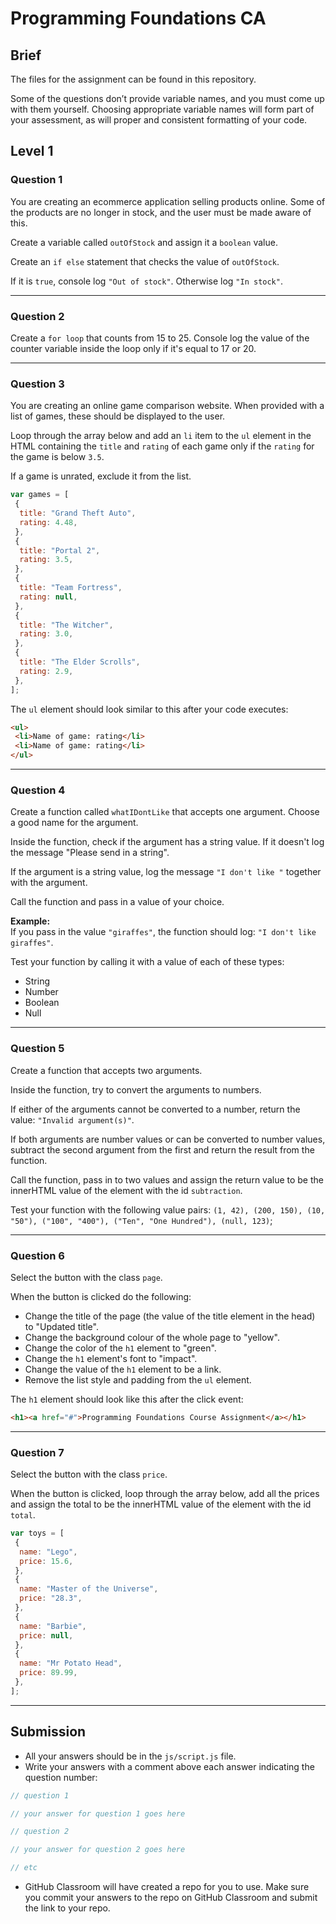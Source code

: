 # Programming Foundations CA

## Brief

The files for the assignment can be found in this repository.

Some of the questions don’t provide variable names, and you must come up with them yourself. Choosing appropriate variable names will form part of your assessment, as will proper and consistent formatting of your code.

## Level 1

### Question 1

You are creating an ecommerce application selling products online. Some of the products are no longer in stock, and the user must be made aware of this.

Create a variable called `outOfStock` and assign it a `boolean` value.

Create an `if else` statement that checks the value of `outOfStock`.

If it is `true`, console log `"Out of stock"`.
Otherwise log `"In stock"`.

---

### Question 2

Create a `for loop` that counts from 15 to 25. Console log the value of the counter variable inside the loop only if it's equal to 17 or 20.

---

### Question 3

You are creating an online game comparison website. When provided with a list of games, these should be displayed to the user.

Loop through the array below and add an `li` item to the `ul` element in the HTML containing the `title` and `rating` of each game only if the `rating` for the game is below `3.5`.

If a game is unrated, exclude it from the list.

```js
var games = [
 {
  title: "Grand Theft Auto",
  rating: 4.48,
 },
 {
  title: "Portal 2",
  rating: 3.5,
 },
 {
  title: "Team Fortress",
  rating: null,
 },
 {
  title: "The Witcher",
  rating: 3.0,
 },
 {
  title: "The Elder Scrolls",
  rating: 2.9,
 },
];
```

The `ul` element should look similar to this after your code executes:

```html
<ul>
 <li>Name of game: rating</li>
 <li>Name of game: rating</li>
</ul>
```

---

### Question 4

Create a function called `whatIDontLike` that accepts one argument. Choose a good name for the argument.

Inside the function, check if the argument has a string value. If it doesn't log the message "Please send in a string".

If the argument is a string value, log the message `"I don't like "` together with the argument.

Call the function and pass in a value of your choice.

**Example:**<br>
If you pass in the value `"giraffes"`, the function should log: `"I don't like giraffes"`.

Test your function by calling it with a value of each of these types:
- String
- Number
- Boolean
- Null

---

### Question 5

Create a function that accepts two arguments.

Inside the function, try to convert the arguments to numbers.

If either of the arguments cannot be converted to a number, return the value: `"Invalid argument(s)"`.

If both arguments are number values or can be converted to number values, subtract the second argument from the first and return the result from the function.

Call the function, pass in to two values and assign the return value to be the innerHTML value of the element with the id `subtraction`.

Test your function with the following value pairs: `(1, 42), (200, 150), (10, "50"), ("100", "400"), ("Ten", "One Hundred"), (null, 123)`;

---

### Question 6

Select the button with the class `page`.

When the button is clicked do the following:

- Change the title of the page (the value of the title element in the head) to "Updated title".
- Change the background colour of the whole page to "yellow".
- Change the color of the `h1` element to "green".
- Change the `h1` element's font to "impact".
- Change the value of the `h1` element to be a link.
- Remove the list style and padding from the `ul` element.

The `h1` element should look like this after the click event:

```html
<h1><a href="#">Programming Foundations Course Assignment</a></h1>
```

---

### Question 7

Select the button with the class `price`.

When the button is clicked, loop through the array below, add all the prices and assign the total to be the innerHTML value of the element with the id `total`.

```js
var toys = [
 {
  name: "Lego",
  price: 15.6,
 },
 {
  name: "Master of the Universe",
  price: "28.3",
 },
 {
  name: "Barbie",
  price: null,
 },
 {
  name: "Mr Potato Head",
  price: 89.99,
 },
];
```

---

## Submission

- All your answers should be in the `js/script.js` file.
- Write your answers with a comment above each answer indicating the question number:

```js
// question 1

// your answer for question 1 goes here

// question 2

// your answer for question 2 goes here

// etc
```

- GitHub Classroom will have created a repo for you to use. Make sure you commit your answers to the repo on GitHub Classroom and submit the link to your repo.
